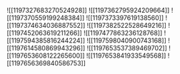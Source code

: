 ![[1197327683270524928]]
![[1197362795924209664]]
![[1197370559199248384]]
![[1197373397619138560]]
![[1197374634036887552]]
![[1197382522528649216]]
![[1197452063619211266]]
![[1197477863236128768]]
![[1197594385816244224]]
![[1197598040900743168]]
![[1197614580869943296]]
![[1197653537389469702]]
![[1197653608122265600]]
![[1197653841933549568]]
![[1197656369840586753]]
